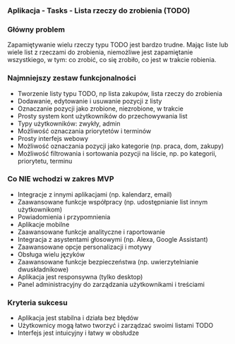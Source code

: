### Aplikacja - Tasks - Lista rzeczy do zrobienia (TODO)

### Główny problem
Zapamiętywanie wielu rzeczy typu TODO jest bardzo trudne.
Mając liste lub wiele list z rzeczami do zrobienia, niemożliwe jest zapamiętanie wszystkiego,
w tym: co zrobić, co się zrobiło, co jest w trakcie robienia.

### Najmniejszy zestaw funkcjonalności
- Tworzenie listy typu TODO, np lista zakupów, lista rzeczy do zrobienia
- Dodawanie, edytowanie i usuwanie pozycji z listy
- Oznaczanie pozycji jako zrobione, niezrobione, w trakcie
- Prosty system kont użytkowników do przechowywania list
- Typy użytkowników: zwykły, admin
- Możliwość oznaczania priorytetów i terminów
- Prosty interfejs webowy
- Możliwość oznaczania pozycji jako kategorie (np. praca, dom, zakupy)
- Możliwość filtrowania i sortowania pozycji na liście, np. po kategorii, priorytetu, terminu

### Co NIE wchodzi w zakres MVP
- Integracje z innymi aplikacjami (np. kalendarz, email)
- Zaawansowane funkcje współpracy (np. udostępnianie list innym użytkownikom)
- Powiadomienia i przypomnienia
- Aplikacje mobilne
- Zaawansowane funkcje analityczne i raportowanie
- Integracja z asystentami głosowymi (np. Alexa, Google Assistant)
- Zaawansowane opcje personalizacji i motywy
- Obsługa wielu języków
- Zaawansowane funkcje bezpieczeństwa (np. uwierzytelnianie dwuskładnikowe)
- Aplikacja jest responsywna (tylko desktop)
- Panel administracyjny do zarządzania użytkownikami i treściami

### Kryteria sukcesu
- Aplikacja jest stabilna i działa bez błędów
- Użytkownicy mogą łatwo tworzyć i zarządzać swoimi listami TODO
- Interfejs jest intuicyjny i łatwy w obsłudze
